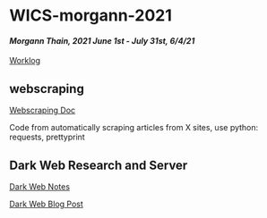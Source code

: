 # WICS-morgann-2021
#### *Morgann Thain, 2021 June 1st - July 31st, 6/4/21*
[Worklog](https://docs.google.com/spreadsheets/d/1sCiL_BJFMoB7K7zscmqEEUBEPXT5wdRhTZ3rRcYVhGo/edit?usp=sharing)

## webscraping
[Webscraping Doc](https://docs.google.com/document/d/1WNEro1Fr3eMqeqyo7-Rotb8rDn9coE-g3DpJK-ZisSA/edit?usp=sharing)

Code from automatically scraping articles from X sites, use python: requests, prettyprint

## Dark Web Research and Server
[Dark Web Notes](https://docs.google.com/document/d/1SRm-5WxIYaXIIeU5NGQc_yyuyBpVGqBZMzKP409QUZ0/edit?usp=sharing)

[Dark Web Blog Post](https://docs.google.com/document/d/1NZnn70pfv5vln5b0socMA7JgwwWsBkTPN2WXRcH5A3E/edit?usp=sharing)
